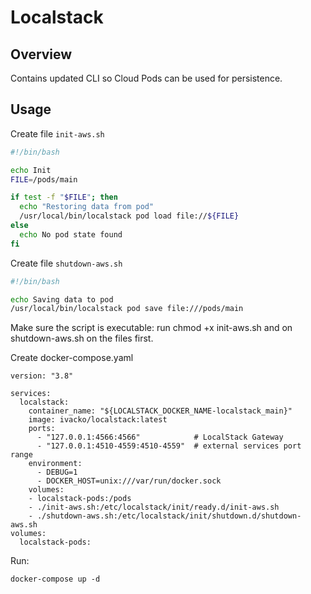 # Localstack

## Overview
Contains updated CLI so Cloud Pods can be used for persistence.

## Usage
Create file `init-aws.sh`
```sh
#!/bin/bash

echo Init
FILE=/pods/main

if test -f "$FILE"; then
  echo "Restoring data from pod"
  /usr/local/bin/localstack pod load file://${FILE}
else
  echo No pod state found
fi
```

Create file `shutdown-aws.sh`
```sh
#!/bin/bash

echo Saving data to pod
/usr/local/bin/localstack pod save file:///pods/main
```

Make sure the script is executable: run chmod +x init-aws.sh and on shutdown-aws.sh on the files first.

Create docker-compose.yaml
```
version: "3.8"

services:
  localstack:
    container_name: "${LOCALSTACK_DOCKER_NAME-localstack_main}"
    image: ivacko/localstack:latest
    ports:
      - "127.0.0.1:4566:4566"            # LocalStack Gateway
      - "127.0.0.1:4510-4559:4510-4559"  # external services port range
    environment:
      - DEBUG=1
      - DOCKER_HOST=unix:///var/run/docker.sock
    volumes:
    - localstack-pods:/pods
    - ./init-aws.sh:/etc/localstack/init/ready.d/init-aws.sh
    - ./shutdown-aws.sh:/etc/localstack/init/shutdown.d/shutdown-aws.sh
volumes:
  localstack-pods:
```

Run:
```
docker-compose up -d
```
